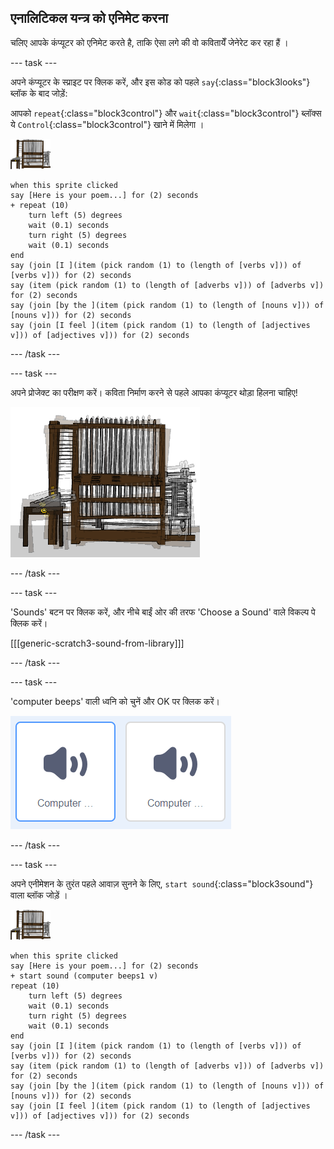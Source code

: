 ## एनालिटिकल यन्त्र को एनिमेट करना

चलिए आपके कंप्यूटर को एनिमेट करते है, ताकि ऐसा लगे की वो कवितायेँ जेनेरेट कर रहा हैं ।

--- task ---

अपने कंप्यूटर के स्प्राइट पर क्लिक करें, और इस कोड को पहले `say`{:class="block3looks"} ब्लॉक के बाद जोड़ें:

आपको `repeat`{:class="block3control"} और `wait`{:class="block3control"} ब्लॉक्स ये `Control`{:class="block3control"} खाने में मिलेगा ।

![computer sprite](images/computer-sprite.png)

```blocks3
when this sprite clicked
say [Here is your poem...] for (2) seconds
+ repeat (10)
    turn left (5) degrees
    wait (0.1) seconds
    turn right (5) degrees
    wait (0.1) seconds  
end
say (join [I ](item (pick random (1) to (length of [verbs v])) of [verbs v])) for (2) seconds
say (item (pick random (1) to (length of [adverbs v])) of [adverbs v]) for (2) seconds
say (join [by the ](item (pick random (1) to (length of [nouns v])) of [nouns v])) for (2) seconds
say (join [I feel ](item (pick random (1) to (length of [adjectives v])) of [adjectives v])) for (2) seconds
```

--- /task ---

--- task ---

अपने प्रोजेक्ट का परीक्षण करें। कविता निर्माण करने से पहले आपका कंप्यूटर थोड़ा हिलना चाहिए!

![computer sprite shaking back and forth](images/poetry-animate-test.png)

--- /task ---

--- task ---

'Sounds' बटन पर क्लिक करें, और नीचे बाईं ओर की तरफ 'Choose a Sound' वाले विकल्प पे क्लिक करें।

[[[generic-scratch3-sound-from-library]]]

--- /task ---

--- task ---

'computer beeps' वाली ध्वनि को चुनें और OK पर क्लिक करें।

![computer beeps 1 and 2 sounds in sound library](images/poetry-beeps.png)

--- /task ---

--- task ---

अपने एनीमेशन के तुरंत पहले आवाज़ सुनने के लिए, `start sound`{:class="block3sound"} वाला ब्लॉक जोड़ें ।

![computer sprite](images/computer-sprite.png)

```blocks3
when this sprite clicked
say [Here is your poem...] for (2) seconds
+ start sound (computer beeps1 v)
repeat (10)
    turn left (5) degrees
    wait (0.1) seconds
    turn right (5) degrees
    wait (0.1) seconds  
end
say (join [I ](item (pick random (1) to (length of [verbs v])) of [verbs v])) for (2) seconds
say (item (pick random (1) to (length of [adverbs v])) of [adverbs v]) for (2) seconds
say (join [by the ](item (pick random (1) to (length of [nouns v])) of [nouns v])) for (2) seconds
say (join [I feel ](item (pick random (1) to (length of [adjectives v])) of [adjectives v])) for (2) seconds
```

--- /task ---
